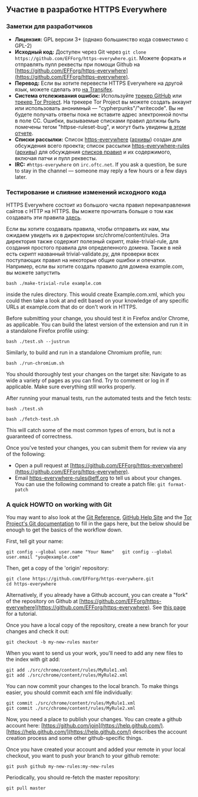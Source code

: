 ## Участие в разработке HTTPS Everywhere

### Заметки для разработчиков

- **Лицензия:** GPL версии 3+ (однако большинство кода совместимо с GPL-2)
- **Исходный код:** Доступен через Git через `git clone https://github.com/EFForg/https-everywhere.git`. Можете форкать и отправлять пулл реквесты при помощи Github на [https://github.com/EFForg/https-everywhere](https://github.com/EFForg/https-everywhere).
- **Перевод:** Если вы хотите перевести HTTPS Everywhere на другой язык, можете сделать это [на Transifex](https://www.transifex.com/otf/torproject/).
- **Система отслеживания ошибок:** Используйте [трекер GitHub](https://github.com/EFForg/https-everywhere/issues/) или [трекер Tor Project](https://trac.torproject.org/projects/tor/report/19). На трекере Tor Project вы можете создать аккаунт или использовать анонимный — "cypherpunks"/"writecode". Вы не будете получать ответы пока не вставите адрес электронной почты в поле CC. Ошибки, вызываемые списками правил должны быть помечены тегом "httpse-ruleset-bug", и могут быть увидены [в этом отчете](https://trac.torproject.org/projects/tor/report/48).
- **Списки рассылки:** Список [https-everywhere](https://lists.eff.org/mailman/listinfo/https-everywhere) ([архивы](https://lists.eff.org/pipermail/https-everywhere/)) создан для обсуждения всего проекта; список рассылки [https-everywhere-rules](https://lists.eff.org/mailman/listinfo/https-everywhere-rules) ([архивы](https://lists.eff.org/pipermail/https-everywhere-rules)) для обсуждения [списков правил](https://www.eff.org/https-everywhere/rulesets) и их содержимого, включая патчи и пулл реквесты.
- **IRC:** `#https-everywhere` on `irc.oftc.net`. If you ask a question, be sure to stay in the channel — someone may reply a few hours or a few days later.

### Тестирование и слияние изменений исходного кода

HTTPS Everywhere состоит из большого числа правил перенаправления сайтов с HTTP на HTTPS. Вы можете прочитать больше о том как создавать эти правила [здесь](https://www.eff.org/https-everywhere/rulesets).

Если вы хотите создавать правила, чтобы отправить их нам, мы ожидаем увидеть их в директории src/chrome/content/rules. Эта директория также содержит полезный скрипт, make-trivial-rule, для создания простого правила для определенного домена. Также в ней есть скрипт названный trivial-validate.py, для проверки всех поступающих правил на некоторые общие ошибки и опечатки. Например, если вы хотите создать правило для домена example.com, вы можете запустить

    bash ./make-trivial-rule example.com

inside the rules directory. This would create Example.com.xml, which you could then take a look at and edit based on your knowledge of any specific URLs at example.com that do or don't work in HTTPS.

Before submitting your change, you should test it in Firefox and/or Chrome, as applicable. You can build the latest version of the extension and run it in a standalone Firefox profile using:

    bash ./test.sh --justrun

Similarly, to build and run in a standalone Chromium profile, run:

    bash ./run-chromium.sh

You should thoroughly test your changes on the target site: Navigate to as wide a variety of pages as you can find. Try to comment or log in if applicable. Make sure everything still works properly.

After running your manual tests, run the automated tests and the fetch tests:

    bash ./test.sh

    bash ./fetch-test.sh

This will catch some of the most common types of errors, but is not a guaranteed of correctness.

Once you've tested your changes, you can submit them for review via any of the following:

- Open a pull request at [https://github.com/EFForg/https-everywhere](https://github.com/EFForg/https-everywhere).
- Email https-everywhere-rules@eff.org to tell us about your changes. You can use the following command to create a patch file: `git format-patch`

### A quick HOWTO on working with Git

You may want to also look at the [Git Reference](http://gitref.org/), [GitHub Help Site](https://help.github.com/) and the [Tor Project's Git documentation](https://gitweb.torproject.org/githax.git/tree/doc/Howto.txt) to fill in the gaps here, but the below should be enough to get the basics of the workflow down.

First, tell git your name:

    git config --global user.name "Your Name"   git config --global user.email "you@example.com"

Then, get a copy of the 'origin' repository:

    git clone https://github.com/EFForg/https-everywhere.git
    cd https-everywhere

Alternatively, if you already have a Github account, you can create a "fork" of the repository on Github at [https://github.com/EFForg/https-everywhere](https://github.com/EFForg/https-everywhere). See [this page](https://help.github.com/articles/fork-a-repo) for a tutorial.

Once you have a local copy of the repository, create a new branch for your changes and check it out:

    git checkout -b my-new-rules master

When you want to send us your work, you'll need to add any new files to the index with git add:

    git add ./src/chrome/content/rules/MyRule1.xml
    git add ./src/chrome/content/rules/MyRule2.xml

You can now commit your changes to the local branch. To make things easier, you should commit each xml file individually:

    git commit ./src/chrome/content/rules/MyRule1.xml
    git commit ./src/chrome/content/rules/MyRule2.xml

Now, you need a place to publish your changes. You can create a github account here: [https://github.com/join](https://help.github.com/). [https://help.github.com/](https://help.github.com/) describes the account creation process and some other github-specific things.

Once you have created your account and added your remote in your local checkout, you want to push your branch to your github remote:

    git push github my-new-rules:my-new-rules

Periodically, you should re-fetch the master repository:

    git pull master
